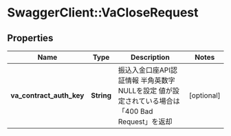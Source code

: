 # SwaggerClient::VaCloseRequest

## Properties
Name | Type | Description | Notes
------------ | ------------- | ------------- | -------------
**va_contract_auth_key** | **String** | 振込入金口座API認証情報 半角英数字 NULLを設定 値が設定されている場合は「400 Bad Request」を返却  | [optional] 


